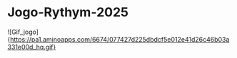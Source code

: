 # Jogo-Rythym-2025
![Gif_jogo]{https://pa1.aminoapps.com/6674/077427d225dbdcf5e012e41d26c46b03a331e00d_hq.gif}

